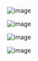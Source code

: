 ![image](https://github.com/user-attachments/assets/e8a10748-7b31-42a2-b3d5-29313dfcf10e)

![image](https://github.com/user-attachments/assets/ee5905f9-4df4-4821-803b-fb15b291a5d9)

![image](https://github.com/user-attachments/assets/3064731e-4b04-4162-887b-c661ccc56cca)

![image](https://github.com/user-attachments/assets/fd7bff2d-ab3f-4668-b645-cb1255357841)

